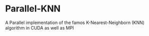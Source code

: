# Parallel-KNN
A Parallel implementation of the famos K-Nearest-Neighborn (KNN) algorithm in CUDA as well as MPI

